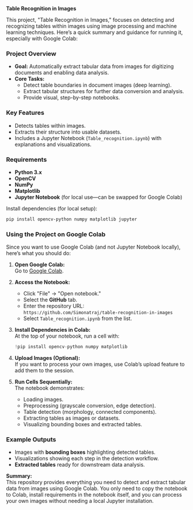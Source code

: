 **Table Recognition in Images**

This project, "Table Recognition in Images," focuses on detecting and recognizing tables within images using image processing and machine learning techniques. Here’s a quick summary and guidance for running it, especially with Google Colab:

### Project Overview

- **Goal:** Automatically extract tabular data from images for digitizing documents and enabling data analysis.
- **Core Tasks:**
  - Detect table boundaries in document images (deep learning).
  - Extract tabular structures for further data conversion and analysis.
  - Provide visual, step-by-step notebooks.

### Key Features

- Detects tables within images.
- Extracts their structure into usable datasets.
- Includes a Jupyter Notebook (`Table_recognition.ipynb`) with explanations and visualizations.

### Requirements

- **Python 3.x**
- **OpenCV**
- **NumPy**
- **Matplotlib**
- **Jupyter Notebook** (for local use—can be swapped for Google Colab)

Install dependencies (for local setup):

```bash
pip install opencv-python numpy matplotlib jupyter
```

### Using the Project on Google Colab

Since you want to use Google Colab (and not Jupyter Notebook locally), here’s what you should do:

1. **Open Google Colab:**  
   Go to [Google Colab](https://colab.research.google.com).

2. **Access the Notebook:**
   - Click "File" → "Open notebook."
   - Select the **GitHub** tab.
   - Enter the repository URL:  
     `https://github.com/Simonatraj/table-recognition-in-images`
   - Select `Table_recognition.ipynb` from the list.

3. **Install Dependencies in Colab:**  
   At the top of your notebook, run a cell with:

   ```python
   !pip install opencv-python numpy matplotlib
   ```

4. **Upload Images (Optional):**  
   If you want to process your own images, use Colab’s upload feature to add them to the session.

5. **Run Cells Sequentially:**  
   The notebook demonstrates:
   - Loading images.
   - Preprocessing (grayscale conversion, edge detection).
   - Table detection (morphology, connected components).
   - Extracting tables as images or datasets.
   - Visualizing bounding boxes and extracted tables.

### Example Outputs

- Images with **bounding boxes** highlighting detected tables.
- Visualizations showing each step in the detection workflow.
- **Extracted tables** ready for downstream data analysis.

**Summary:**  
This repository provides everything you need to detect and extract tabular data from images using Google Colab. You only need to copy the notebook to Colab, install requirements in the notebook itself, and you can process your own images without needing a local Jupyter installation. 
